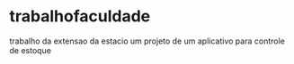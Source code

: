 # trabalhofaculdade
trabalho da extensao da estacio um projeto de um aplicativo para controle de estoque
